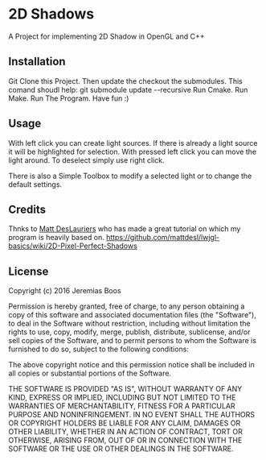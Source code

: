 # 2D Shadows
A Project for implementing 2D Shadow in OpenGL and C++

## Installation

Git Clone this Project.
Then update the checkout the submodules.
This comand shoudl help:
    git submodule update --recursive
Run Cmake.
Run Make.
Run The Program.
Have fun :)

## Usage

With left click you can create light sources.
If there is already a light source it will be highlighted for selection.
With pressed left click you can move the light around. 
To deselect simply use right click.

There is also a Simple Toolbox to modify a selected light or to change the default settings.

## Credits

Thnks to [Matt DesLauriers](https://github.com/mattdesl "Matt DesLauriers") who has made
a great tutorial on which my program is heavily based on.
https://github.com/mattdesl/lwjgl-basics/wiki/2D-Pixel-Perfect-Shadows

## License

Copyright (c) 2016 Jeremias Boos

Permission is hereby granted, free of charge, to any person obtaining a copy of this software and associated documentation files (the "Software"), to deal in the Software without restriction, including without limitation the rights to use, copy, modify, merge, publish, distribute, sublicense, and/or sell copies of the Software, and to permit persons to whom the Software is furnished to do so, subject to the following conditions:

The above copyright notice and this permission notice shall be included in all copies or substantial portions of the Software.

THE SOFTWARE IS PROVIDED "AS IS", WITHOUT WARRANTY OF ANY KIND, EXPRESS OR IMPLIED, INCLUDING BUT NOT LIMITED TO THE WARRANTIES OF MERCHANTABILITY, FITNESS FOR A PARTICULAR PURPOSE AND NONINFRINGEMENT. IN NO EVENT SHALL THE AUTHORS OR COPYRIGHT HOLDERS BE LIABLE FOR ANY CLAIM, DAMAGES OR OTHER LIABILITY, WHETHER IN AN ACTION OF CONTRACT, TORT OR OTHERWISE, ARISING FROM, OUT OF OR IN CONNECTION WITH THE SOFTWARE OR THE USE OR OTHER DEALINGS IN THE SOFTWARE.